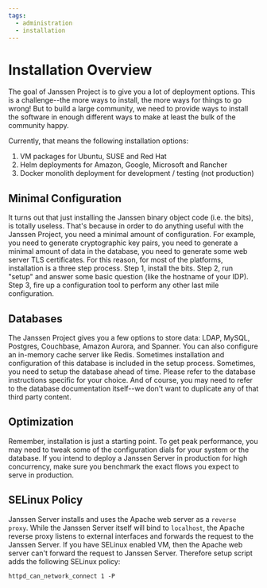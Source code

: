 ```yaml
---
tags:
  - administration
  - installation
---
```


# Installation Overview

The goal of Janssen Project is to give you a lot of deployment options. This is
a challenge--the more ways to install, the more ways for things to go wrong!
But to build a large community, we need to provide ways to install the software
in enough different ways to make at least the bulk of the community happy.

Currently, that means the following installation options:

1. VM packages for Ubuntu, SUSE and Red Hat
2. Helm deployments for Amazon, Google, Microsoft and Rancher
3. Docker monolith deployment for development / testing (not production)

## Minimal Configuration

It turns out that just installing the Janssen binary object code (i.e. the bits),
is totally useless. That's because in order to do anything useful with the
Janssen Project, you need a minimal amount of configuration. For example,
you need to generate cryptographic key pairs, you need to generate a minimal
amount of data in the database, you need to generate some web server TLS
certificates.  For this reason, for most of the platforms, installation is a
three step process. Step 1, install the bits. Step 2, run "setup" and answer
some basic question (like the hostname of your IDP). Step 3, fire up a
configuration tool to perform any other last mile configuration.

## Databases

The Janssen Project gives you a few options to store data: LDAP, MySQL, Postgres,
Couchbase, Amazon Aurora, and Spanner. You can also configure an in-memory cache
server like Redis. Sometimes installation and configuration of this database
is included in the setup process. Sometimes, you need to setup the database
ahead of time. Please refer to the database instructions specific for your
choice. And of course, you may need to refer to the database documentation
itself--we don't want to duplicate any of that third party content.

## Optimization

Remember, installation is just a starting point. To get peak performance, you
may need to tweak some of the configuration dials for your system or the
database. If you intend to deploy a Janssen Server in production for high
concurrency, make sure you benchmark the exact flows you expect to serve
in production. 

## SELinux Policy

Janssen Server installs and uses the Apache web server as a `reverse proxy`. 
While the Janssen Server itself will bind to `localhost`, the Apache reverse 
proxy listens to external interfaces and forwards the 
request to the Janssen Server. If you have SELinux enabled VM, 
then the Apache web server can't forward the request to Janssen Server. 
Therefore setup script adds the following SELinux policy:

```
httpd_can_network_connect 1 -P
```
